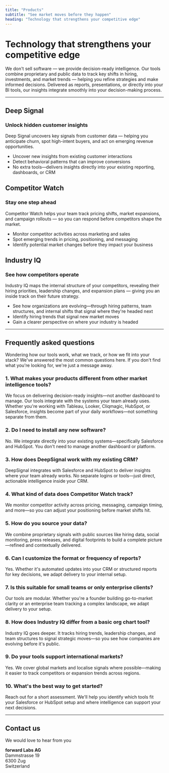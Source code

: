 ```yaml
---
title: "Products"
subtitle: "See market moves before they happen"
heading: "Technology that strengthens your competitive edge"
---
```


# Technology that strengthens your competitive edge

We don't sell software — we provide decision-ready intelligence. Our tools combine proprietary and public data to track key shifts in hiring, investments, and market trends — helping you refine strategies and make informed decisions. Delivered as reports, presentations, or directly into your BI tools, our insights integrate smoothly into your decision-making process.

---

## Deep Signal

### Unlock hidden customer insights

Deep Signal uncovers key signals from customer data — helping you anticipate churn, spot high-intent buyers, and act on emerging revenue opportunities.

- Uncover new insights from existing customer interactions
- Detect behavioral patterns that can improve conversions
- No extra tools—delivers insights directly into your existing reporting, dashboards, or CRM

## Competitor Watch

### Stay one step ahead

Competitor Watch helps your team track pricing shifts, market expansions, and campaign rollouts — so you can respond before competitors shape the market.

- Monitor competitor activities across marketing and sales
- Spot emerging trends in pricing, positioning, and messaging
- Identify potential market changes before they impact your business

## Industry IQ

### See how competitors operate

Industry IQ maps the internal structure of your competitors, revealing their hiring priorities, leadership changes, and expansion plans — giving you an inside track on their future strategy.

- See how organizations are evolving—through hiring patterns, team structures, and internal shifts that signal where they're headed next
- Identify hiring trends that signal new market moves
- Gain a clearer perspective on where your industry is headed

---

## Frequently asked questions

Wondering how our tools work, what we track, or how we fit into your stack? We've answered the most common questions here. If you don't find what you're looking for, we're just a message away.

### 1. What makes your products different from other market intelligence tools?

We focus on delivering decision-ready insights—not another dashboard to manage. Our tools integrate with the systems your team already uses. Whether you're working with Tableau, Looker, Cliqmagic, HubSpot, or Salesforce, insights become part of your daily workflows—not something separate from them.

### 2. Do I need to install any new software?

No. We integrate directly into your existing systems—specifically Salesforce and HubSpot. You don't need to manage another dashboard or platform.

### 3. How does DeepSignal work with my existing CRM?

DeepSignal integrates with Salesforce and HubSpot to deliver insights where your team already works. No separate logins or tools—just direct, actionable intelligence inside your CRM.

### 4. What kind of data does Competitor Watch track?

We monitor competitor activity across pricing, messaging, campaign timing, and more—so you can adjust your positioning before market shifts hit.

### 5. How do you source your data?

We combine proprietary signals with public sources like hiring data, social monitoring, press releases, and digital footprints to build a complete picture—refined and contextually delivered.

### 6. Can I customize the format or frequency of reports?

Yes. Whether it's automated updates into your CRM or structured reports for key decisions, we adapt delivery to your internal setup.

### 7. Is this suitable for small teams or only enterprise clients?

Our tools are modular. Whether you're a founder building go-to-market clarity or an enterprise team tracking a complex landscape, we adapt delivery to your setup.

### 8. How does Industry IQ differ from a basic org chart tool?

Industry IQ goes deeper. It tracks hiring trends, leadership changes, and team structures to signal strategic moves—so you see how companies are evolving before it's public.

### 9. Do your tools support international markets?

Yes. We cover global markets and localise signals where possible—making it easier to track competitors or expansion trends across regions.

### 10. What's the best way to get started?

Reach out for a short assessment. We'll help you identify which tools fit your Salesforce or HubSpot setup and where intelligence can support your next decisions.

---

## Contact us

We would love to hear from you

**forward Labs AG**  
Dammstrasse 19  
6300 Zug  
Switzerland 